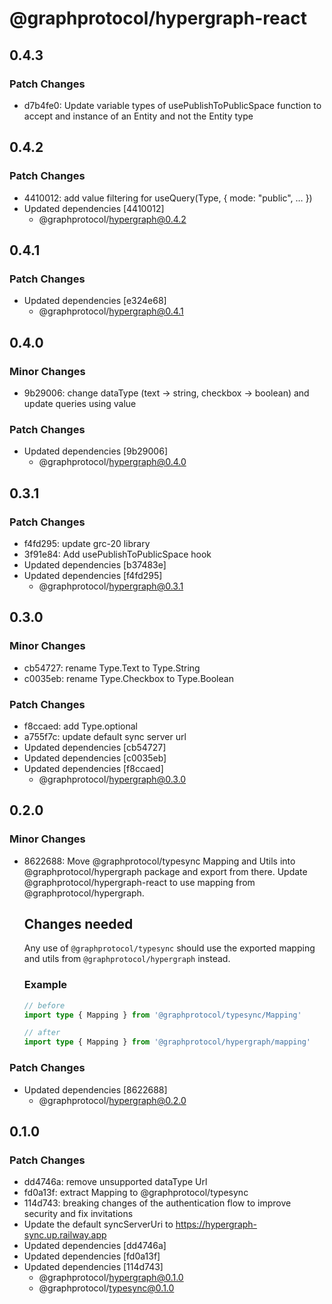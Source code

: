 # @graphprotocol/hypergraph-react

## 0.4.3
### Patch Changes

- d7b4fe0: Update variable types of usePublishToPublicSpace function to accept and instance of an Entity and not the Entity type

## 0.4.2
### Patch Changes

- 4410012: add value filtering for useQuery(Type, { mode: "public", … })
- Updated dependencies [4410012]
  - @graphprotocol/hypergraph@0.4.2

## 0.4.1
### Patch Changes

- Updated dependencies [e324e68]
  - @graphprotocol/hypergraph@0.4.1

## 0.4.0
### Minor Changes

- 9b29006: change dataType (text -> string, checkbox -> boolean) and update queries using value

### Patch Changes

- Updated dependencies [9b29006]
  - @graphprotocol/hypergraph@0.4.0

## 0.3.1
### Patch Changes

- f4fd295: update grc-20 library
- 3f91e84: Add usePublishToPublicSpace hook
- Updated dependencies [b37483e]
- Updated dependencies [f4fd295]
  - @graphprotocol/hypergraph@0.3.1

## 0.3.0
### Minor Changes

- cb54727: rename Type.Text to Type.String
- c0035eb: rename Type.Checkbox to Type.Boolean

### Patch Changes

- f8ccaed: add Type.optional
- a755f7c: update default sync server url
- Updated dependencies [cb54727]
- Updated dependencies [c0035eb]
- Updated dependencies [f8ccaed]
  - @graphprotocol/hypergraph@0.3.0

## 0.2.0
### Minor Changes

- 8622688: Move @graphprotocol/typesync Mapping and Utils into @graphprotocol/hypergraph package and export from there. Update @graphprotocol/hypergraph-react to use mapping from @graphprotocol/hypergraph.
  
  
  ## Changes needed
  
  Any use of `@graphprotocol/typesync` should use the exported mapping and utils from `@graphprotocol/hypergraph` instead.
  
  ### Example
  
  ```ts
  // before
  import type { Mapping } from '@graphprotocol/typesync/Mapping'
  
  // after
  import type { Mapping } from '@graphprotocol/hypergraph/mapping'
  ```

### Patch Changes

- Updated dependencies [8622688]
  - @graphprotocol/hypergraph@0.2.0

## 0.1.0
### Patch Changes

- dd4746a: remove unsupported dataType Url
- fd0a13f: extract Mapping to @graphprotocol/typesync
- 114d743: breaking changes of the authentication flow to improve security and fix invitations
- Update the default syncServerUri to https://hypergraph-sync.up.railway.app
- Updated dependencies [dd4746a]
- Updated dependencies [fd0a13f]
- Updated dependencies [114d743]
  - @graphprotocol/hypergraph@0.1.0
  - @graphprotocol/typesync@0.1.0
